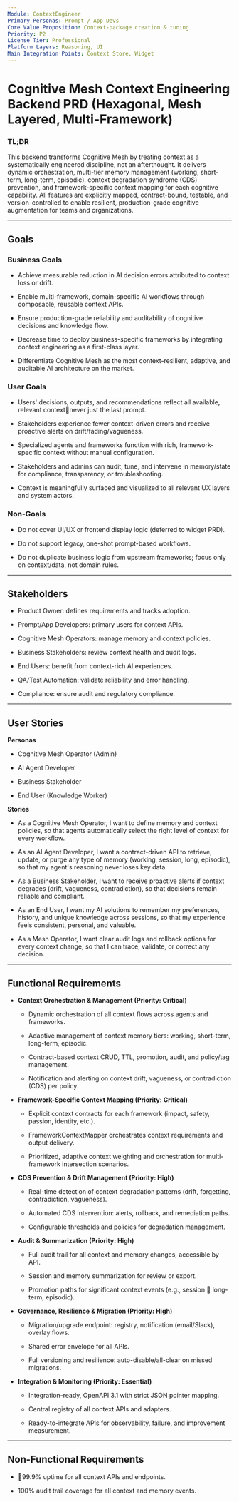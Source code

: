 ```yaml
---
Module: ContextEngineer
Primary Personas: Prompt / App Devs
Core Value Proposition: Context-package creation & tuning
Priority: P2
License Tier: Professional
Platform Layers: Reasoning, UI
Main Integration Points: Context Store, Widget
---
```


# Cognitive Mesh Context Engineering Backend PRD (Hexagonal, Mesh Layered, Multi-Framework)

### TL;DR

This backend transforms Cognitive Mesh by treating context as a
systematically engineered discipline, not an afterthought. It delivers
dynamic orchestration, multi-tier memory management (working,
short-term, long-term, episodic), context degradation syndrome (CDS)
prevention, and framework-specific context mapping for each cognitive
capability. All features are explicitly mapped, contract-bound,
testable, and version-controlled to enable resilient, production-grade
cognitive augmentation for teams and organizations.

------------------------------------------------------------------------

## Goals

### Business Goals

- Achieve measurable reduction in AI decision errors attributed to
  context loss or drift.

- Enable multi-framework, domain-specific AI workflows through
  composable, reusable context APIs.

- Ensure production-grade reliability and auditability of cognitive
  decisions and knowledge flow.

- Decrease time to deploy business-specific frameworks by integrating
  context engineering as a first-class layer.

- Differentiate Cognitive Mesh as the most context-resilient, adaptive,
  and auditable AI architecture on the market.

### User Goals

- Users' decisions, outputs, and recommendations reflect all available,
  relevant contextnever just the last prompt.

- Stakeholders experience fewer context-driven errors and receive
  proactive alerts on drift/fading/vagueness.

- Specialized agents and frameworks function with rich,
  framework-specific context without manual configuration.

- Stakeholders and admins can audit, tune, and intervene in memory/state
  for compliance, transparency, or troubleshooting.

- Context is meaningfully surfaced and visualized to all relevant UX
  layers and system actors.

### Non-Goals

- Do not cover UI/UX or frontend display logic (deferred to widget PRD).

- Do not support legacy, one-shot prompt-based workflows.

- Do not duplicate business logic from upstream frameworks; focus only
  on context/data, not domain rules.

------------------------------------------------------------------------

## Stakeholders

- Product Owner: defines requirements and tracks adoption.

- Prompt/App Developers: primary users for context APIs.

- Cognitive Mesh Operators: manage memory and context policies.

- Business Stakeholders: review context health and audit logs.

- End Users: benefit from context-rich AI experiences.

- QA/Test Automation: validate reliability and error handling.

- Compliance: ensure audit and regulatory compliance.

------------------------------------------------------------------------

## User Stories

**Personas**

- Cognitive Mesh Operator (Admin)

- AI Agent Developer

- Business Stakeholder

- End User (Knowledge Worker)

**Stories**

- As a Cognitive Mesh Operator, I want to define memory and context
  policies, so that agents automatically select the right level of
  context for every workflow.

- As an AI Agent Developer, I want a contract-driven API to retrieve,
  update, or purge any type of memory (working, session, long,
  episodic), so that my agent's reasoning never loses key data.

- As a Business Stakeholder, I want to receive proactive alerts if
  context degrades (drift, vagueness, contradiction), so that decisions
  remain reliable and compliant.

- As an End User, I want my AI solutions to remember my preferences,
  history, and unique knowledge across sessions, so that my experience
  feels consistent, personal, and valuable.

- As a Mesh Operator, I want clear audit logs and rollback options for
  every context change, so that I can trace, validate, or correct any
  decision.

------------------------------------------------------------------------

## Functional Requirements

- **Context Orchestration & Management (Priority: Critical)**

  - Dynamic orchestration of all context flows across agents and
    frameworks.

  - Adaptive management of context memory tiers: working, short-term,
    long-term, episodic.

  - Contract-based context CRUD, TTL, promotion, audit, and policy/tag
    management.

  - Notification and alerting on context drift, vagueness, or
    contradiction (CDS) per policy.

- **Framework-Specific Context Mapping (Priority: Critical)**

  - Explicit context contracts for each framework (impact, safety,
    passion, identity, etc.).

  - FrameworkContextMapper orchestrates context requirements and output
    delivery.

  - Prioritized, adaptive context weighting and orchestration for
    multi-framework intersection scenarios.

- **CDS Prevention & Drift Management (Priority: High)**

  - Real-time detection of context degradation patterns (drift,
    forgetting, contradiction, vagueness).

  - Automated CDS intervention: alerts, rollback, and remediation paths.

  - Configurable thresholds and policies for degradation management.

- **Audit & Summarization (Priority: High)**

  - Full audit trail for all context and memory changes, accessible by
    API.

  - Session and memory summarization for review or export.

  - Promotion paths for significant context events (e.g., session 
    long-term, episodic).

- **Governance, Resilience & Migration (Priority: High)**

  - Migration/upgrade endpoint: registry, notification (email/Slack),
    overlay flows.

  - Shared error envelope for all APIs.

  - Full versioning and resilience: auto-disable/all-clear on missed
    migrations.

- **Integration & Monitoring (Priority: Essential)**

  - Integration-ready, OpenAPI 3.1 with strict JSON pointer mapping.

  - Central registry of all context APIs and adapters.

  - Ready-to-integrate APIs for observability, failure, and improvement
    measurement.

------------------------------------------------------------------------

## Non-Functional Requirements

- 99.9% uptime for all context APIs and endpoints.

- 100% audit trail coverage for all context and memory events. 